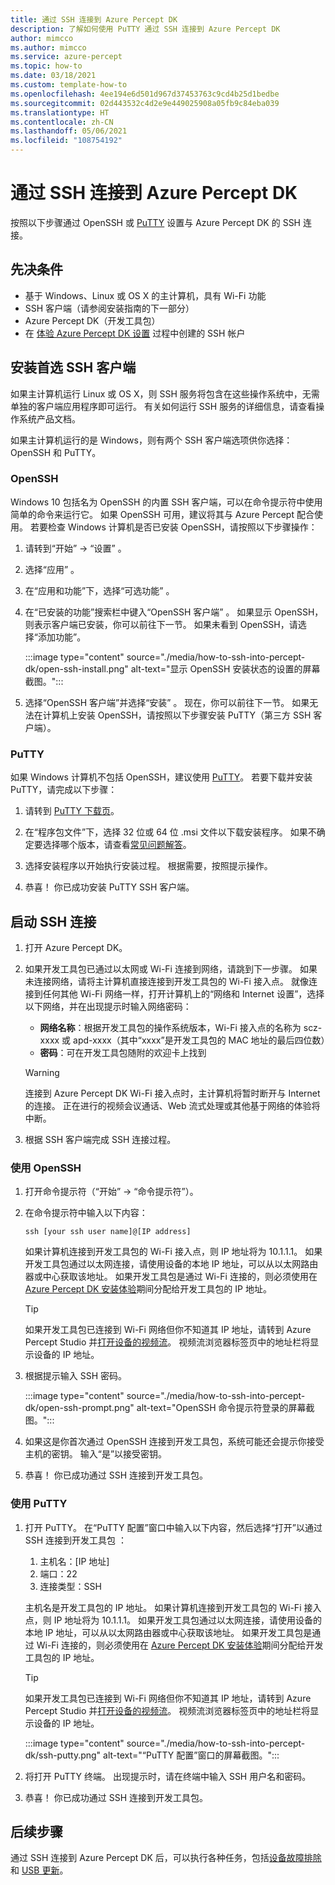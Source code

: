 ```yaml
---
title: 通过 SSH 连接到 Azure Percept DK
description: 了解如何使用 PuTTY 通过 SSH 连接到 Azure Percept DK
author: mimcco
ms.author: mimcco
ms.service: azure-percept
ms.topic: how-to
ms.date: 03/18/2021
ms.custom: template-how-to
ms.openlocfilehash: 4ee194e6d501d967d37453763c9cd4b25d1bedbe
ms.sourcegitcommit: 02d443532c4d2e9e449025908a05fb9c84eba039
ms.translationtype: HT
ms.contentlocale: zh-CN
ms.lasthandoff: 05/06/2021
ms.locfileid: "108754192"
---
```

# <a name="connect-to-your-azure-percept-dk-over-ssh"></a>通过 SSH 连接到 Azure Percept DK

按照以下步骤通过 OpenSSH 或 [PuTTY](https://www.chiark.greenend.org.uk/~sgtatham/putty/latest.html) 设置与 Azure Percept DK 的 SSH 连接。

## <a name="prerequisites"></a>先决条件

- 基于 Windows、Linux 或 OS X 的主计算机，具有 Wi-Fi 功能
- SSH 客户端（请参阅安装指南的下一部分）
- Azure Percept DK（开发工具包）
- 在 [体验 Azure Percept DK 设置](./quickstart-percept-dk-set-up.md) 过程中创建的 SSH 帐户

## <a name="install-your-preferred-ssh-client"></a>安装首选 SSH 客户端

如果主计算机运行 Linux 或 OS X，则 SSH 服务将包含在这些操作系统中，无需单独的客户端应用程序即可运行。 有关如何运行 SSH 服务的详细信息，请查看操作系统产品文档。

如果主计算机运行的是 Windows，则有两个 SSH 客户端选项供你选择：OpenSSH 和 PuTTY。

### <a name="openssh"></a>OpenSSH

Windows 10 包括名为 OpenSSH 的内置 SSH 客户端，可以在命令提示符中使用简单的命令来运行它。 如果 OpenSSH 可用，建议将其与 Azure Percept 配合使用。 若要检查 Windows 计算机是否已安装 OpenSSH，请按照以下步骤操作：

1. 请转到“开始” -> “设置” 。

1. 选择“应用”  。

1. 在“应用和功能”下，选择“可选功能” 。

1. 在“已安装的功能”搜索栏中键入“OpenSSH 客户端” 。 如果显示 OpenSSH，则表示客户端已安装，你可以前往下一节。 如果未看到 OpenSSH，请选择“添加功能”。

    :::image type="content" source="./media/how-to-ssh-into-percept-dk/open-ssh-install.png" alt-text="显示 OpenSSH 安装状态的设置的屏幕截图。":::

1. 选择“OpenSSH 客户端”并选择“安装” 。 现在，你可以前往下一节。 如果无法在计算机上安装 OpenSSH，请按照以下步骤安装 PuTTY（第三方 SSH 客户端）。

### <a name="putty"></a>PuTTY

如果 Windows 计算机不包括 OpenSSH，建议使用 [PuTTY](https://www.chiark.greenend.org.uk/~sgtatham/putty/latest.html)。 若要下载并安装 PuTTY，请完成以下步骤：

1. 请转到 [PuTTY 下载页](https://www.chiark.greenend.org.uk/~sgtatham/putty/latest.html)。

1. 在“程序包文件”下，选择 32 位或 64 位 .msi 文件以下载安装程序。 如果不确定要选择哪个版本，请查看[常见问题解答](https://www.chiark.greenend.org.uk/~sgtatham/putty/faq.html#faq-32bit-64bit)。

1. 选择安装程序以开始执行安装过程。 根据需要，按照提示操作。

1. 恭喜！ 你已成功安装 PuTTY SSH 客户端。

## <a name="initiate-the-ssh-connection"></a>启动 SSH 连接

1. 打开 Azure Percept DK。

1. 如果开发工具包已通过以太网或 Wi-Fi 连接到网络，请跳到下一步骤。 如果未连接网络，请将主计算机直接连接到开发工具包的 Wi-Fi 接入点。 就像连接到任何其他 Wi-Fi 网络一样，打开计算机上的“网络和 Internet 设置”，选择以下网络，并在出现提示时输入网络密码：

    - **网络名称**：根据开发工具包的操作系统版本，Wi-Fi 接入点的名称为 scz-xxxx 或 apd-xxxx（其中“xxxx”是开发工具包的 MAC 地址的最后四位数） 
    - **密码**：可在开发工具包随附的欢迎卡上找到

    > [!WARNING]
    > 连接到 Azure Percept DK Wi-Fi 接入点时，主计算机将暂时断开与 Internet 的连接。 正在进行的视频会议通话、Web 流式处理或其他基于网络的体验将中断。

1. 根据 SSH 客户端完成 SSH 连接过程。

### <a name="using-openssh"></a>使用 OpenSSH

1. 打开命令提示符（“开始” -> “命令提示符”）。 

1. 在命令提示符中输入以下内容：

    ```console
    ssh [your ssh user name]@[IP address]
    ```

    如果计算机连接到开发工具包的 Wi-Fi 接入点，则 IP 地址将为 10.1.1.1。 如果开发工具包通过以太网连接，请使用设备的本地 IP 地址，可以从以太网路由器或中心获取该地址。 如果开发工具包是通过 Wi-Fi 连接的，则必须使用在 [Azure Percept DK 安装体验](./quickstart-percept-dk-set-up.md)期间分配给开发工具包的 IP 地址。

    > [!TIP]
    > 如果开发工具包已连接到 Wi-Fi 网络但你不知道其 IP 地址，请转到 Azure Percept Studio 并[打开设备的视频流](./how-to-view-video-stream.md)。 视频流浏览器标签页中的地址栏将显示设备的 IP 地址。

1. 根据提示输入 SSH 密码。

    :::image type="content" source="./media/how-to-ssh-into-percept-dk/open-ssh-prompt.png" alt-text="OpenSSH 命令提示符登录的屏幕截图。":::

1. 如果这是你首次通过 OpenSSH 连接到开发工具包，系统可能还会提示你接受主机的密钥。 输入“是”以接受密钥。

1. 恭喜！ 你已成功通过 SSH 连接到开发工具包。

### <a name="using-putty"></a>使用 PuTTY

1. 打开 PuTTY。 在“PuTTY 配置”窗口中输入以下内容，然后选择“打开”以通过 SSH 连接到开发工具包 ：

    1. 主机名：[IP 地址]
    1. 端口：22
    1. 连接类型：SSH

    主机名是开发工具包的 IP 地址。 如果计算机连接到开发工具包的 Wi-Fi 接入点，则 IP 地址将为 10.1.1.1。 如果开发工具包通过以太网连接，请使用设备的本地 IP 地址，可以从以太网路由器或中心获取该地址。 如果开发工具包是通过 Wi-Fi 连接的，则必须使用在 [Azure Percept DK 安装体验](./quickstart-percept-dk-set-up.md)期间分配给开发工具包的 IP 地址。

    > [!TIP]
    > 如果开发工具包已连接到 Wi-Fi 网络但你不知道其 IP 地址，请转到 Azure Percept Studio 并[打开设备的视频流](./how-to-view-video-stream.md)。 视频流浏览器标签页中的地址栏将显示设备的 IP 地址。

    :::image type="content" source="./media/how-to-ssh-into-percept-dk/ssh-putty.png" alt-text="“PuTTY 配置”窗口的屏幕截图。":::

1. 将打开 PuTTY 终端。 出现提示时，请在终端中输入 SSH 用户名和密码。

1. 恭喜！ 你已成功通过 SSH 连接到开发工具包。

## <a name="next-steps"></a>后续步骤

通过 SSH 连接到 Azure Percept DK 后，可以执行各种任务，包括[设备故障排除](./troubleshoot-dev-kit.md)和 [USB 更新](./how-to-update-via-usb.md)。